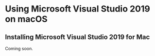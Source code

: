 # Using Microsoft Visual Studio 2019 on macOS
## Installing Microsoft Visual Studio 2019 for Mac
Coming soon.